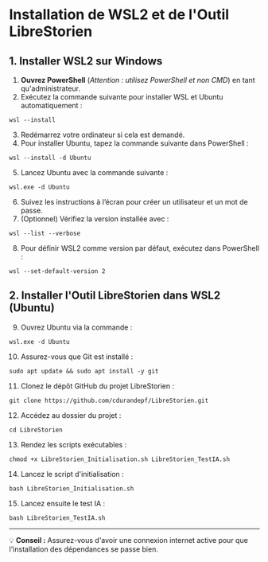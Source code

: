 # Installation de WSL2 et de l'Outil LibreStorien

## 1. Installer WSL2 sur Windows

1. **Ouvrez PowerShell** (*Attention : utilisez PowerShell et non CMD*) en tant qu'administrateur.
2. Exécutez la commande suivante pour installer WSL et Ubuntu automatiquement :
```
wsl --install 
```
3. Redémarrez votre ordinateur si cela est demandé.
4. Pour installer Ubuntu, tapez la commande suivante dans PowerShell :
```
wsl --install -d Ubuntu
```
5. Lancez Ubuntu avec la commande suivante :
```
wsl.exe -d Ubuntu
```
6. Suivez les instructions à l’écran pour créer un utilisateur et un mot de passe.
7. (Optionnel) Vérifiez la version installée avec :
```
wsl --list --verbose
```
8. Pour définir WSL2 comme version par défaut, exécutez dans PowerShell :
```
wsl --set-default-version 2
```


## 2. Installer l'Outil LibreStorien dans WSL2 (Ubuntu)

9. Ouvrez Ubuntu via la commande :
```
wsl.exe -d Ubuntu
```
10. Assurez-vous que Git est installé :
 ```
 sudo apt update && sudo apt install -y git
 ```
11. Clonez le dépôt GitHub du projet LibreStorien :
 ```
 git clone https://github.com/cdurandepf/LibreStorien.git
 ```
12. Accédez au dossier du projet :
 ```
 cd LibreStorien
 ```
13. Rendez les scripts exécutables :
 ```
 chmod +x LibreStorien_Initialisation.sh LibreStorien_TestIA.sh
 ```
14. Lancez le script d'initialisation :
 ```
 bash LibreStorien_Initialisation.sh
 ```
15. Lancez ensuite le test IA :
 ```
 bash LibreStorien_TestIA.sh
 ```

---

💡 **Conseil :** 
Assurez-vous d'avoir une connexion internet active pour que l'installation des dépendances se passe bien.

